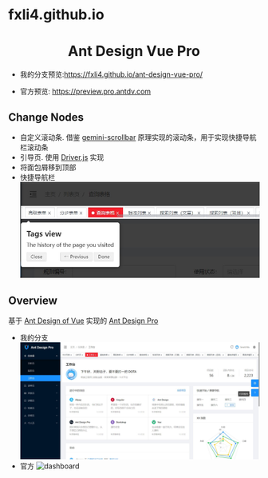 # fxli4.github.io


<h1 align="center">Ant Design Vue Pro</h1>

- 我的分支预览:https://fxli4.github.io/ant-design-vue-pro/

- 官方预览: https://preview.pro.antdv.com


Change Nodes
----
- 自定义滚动条. 借鉴 [gemini-scrollbar](https://github.com/noeldelgado/gemini-scrollbar/blob/master/index.js) 原理实现的滚动条，用于实现快捷导航栏滚动条
- 引导页. 使用 [Driver.js](https://github.com/kamranahmedse/driver.js) 实现
- 将面包屑移到顶部
- 快捷导航栏
  ![dashboard](./screenshots/tag-views.jpg)

Overview
----

基于 [Ant Design of Vue](https://vuecomponent.github.io/ant-design-vue/docs/vue/introduce-cn/) 实现的 [Ant Design Pro](https://pro.ant.design/) 
- 我的分支
  ![dashboard](./screenshots/my-fork.jpg)
- 官方
  ![dashboard](https://static-2.loacg.com/open/static/github/SP1.png)
